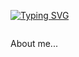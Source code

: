 [![Typing SVG](https://readme-typing-svg.herokuapp.com/?lines=Hi!+I'm+Areli+Anzures+💞️)](https://git.io/typing-svg)

<img src="https://www.google.com/url?sa=i&url=https%3A%2F%2Fes.dreamstime.com%2Fdibujo-koala-en-un-%25C3%25A1rbol-vector-o-ilustraci%25C3%25B3n-de-color-image160153078&psig=AOvVaw317iVKdSAgv60Y5o5LDUpz&ust=1651681944687000&source=images&cd=vfe&ved=0CAkQjRxqFwoTCPDlsvLgw_cCFQAAAAAdAAAAABAj" alt="">

About me...

